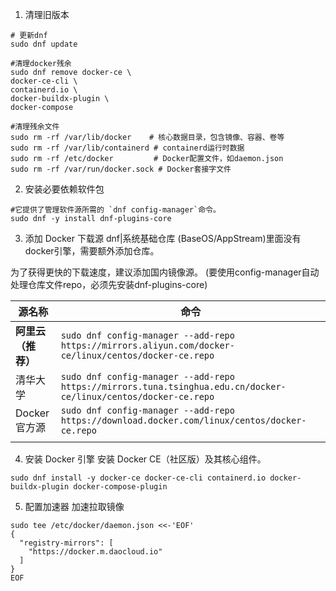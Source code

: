 1. 清理旧版本
```shell
# 更新dnf
sudo dnf update

#清理docker残余
sudo dnf remove docker-ce \
docker-ce-cli \
containerd.io \
docker-buildx-plugin \
docker-compose

#清理残余文件
sudo rm -rf /var/lib/docker    # 核心数据目录，包含镜像、容器、卷等
sudo rm -rf /var/lib/containerd # containerd运行时数据
sudo rm -rf /etc/docker         # Docker配置文件，如daemon.json
sudo rm -rf /var/run/docker.sock # Docker套接字文件  
```

2. 安装必要依赖软件包
```shell
#它提供了管理软件源所需的 `dnf config-manager`命令。
sudo dnf -y install dnf-plugins-core
```

3. 添加 Docker 下载源​
dnf|系统基础仓库 (BaseOS/AppStream)里面没有docker引擎，需要额外添加仓库。

为了获得更快的下载速度，建议添加国内镜像源。
(要使用config-manager自动处理仓库文件repo，必须先安装dnf-plugins-core)

| 源名称             | 命令                                                                                                              |
| --------------- | --------------------------------------------------------------------------------------------------------------- |
| ​**​阿里云（推荐）​**​ | `sudo dnf config-manager --add-repo https://mirrors.aliyun.com/docker-ce/linux/centos/docker-ce.repo`           |
| 清华大学            | `sudo dnf config-manager --add-repo https://mirrors.tuna.tsinghua.edu.cn/docker-ce/linux/centos/docker-ce.repo` |
| Docker官方源       | `sudo dnf config-manager --add-repo https://download.docker.com/linux/centos/docker-ce.repo`                    |
|                 |                                                                                                                 |

4. ​安装 Docker 引擎​
安装 Docker CE（社区版）及其核心组件。
```shell
sudo dnf install -y docker-ce docker-ce-cli containerd.io docker-buildx-plugin docker-compose-plugin
```


5. 配置加速器
加速拉取镜像
```shell
sudo tee /etc/docker/daemon.json <<-'EOF'
{
  "registry-mirrors": [
    "https://docker.m.daocloud.io"
  ]
}
EOF
```